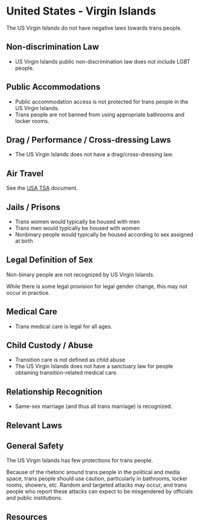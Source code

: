# United States - Virgin Islands

The US Virgin Islands do not have negative laws towards trans people.

## Non-discrimination Law

 * US Virgin Islands public non-discrimination law does not include LGBT
   people.

## Public Accommodations

 * Public accommodation access is not protected for trans people in
   the US Virgin Islands.
 * Trans people are not banned from using appropriate bathrooms and locker
   rooms.

## Drag / Performance / Cross-dressing Laws

 * The US Virgin Islands does not have a drag/cross-dressing law.

## Air Travel

See the [USA TSA](notes/tsa.md) document.

## Jails / Prisons

 * Trans women would typically be housed with men
 * Trans men would typically be housed with women
 * Nonbinary people would typically be housed according to sex
   assigned at birth

## Legal Definition of Sex

Non-binary people are not recognized by US Virgin Islands.

While there is some legal provision for legal gender change, this may
not occur in practice.

## Medical Care

 * Trans medical care is legal for all ages.

## Child Custody / Abuse

 * Transition care is not defined as child abuse
 * The US Virgin Islands does not have a sanctuary law for people
   obtaining transition-related medical care.
 
## Relationship Recognition

 * Same-sex marriage (and thus all trans marriage) is recognized.

## Relevant Laws

## General Safety

The US Virgin Islands has few protections for trans people.

Because of the rhetoric around trans people in the political and media
space, trans people should use caution, particularly in bathrooms,
locker rooms, showers, etc.  Random and targeted attacks may occur, and
trans people who report these attacks can expect to be misgendered by
officials and public institutions.

## Resources

